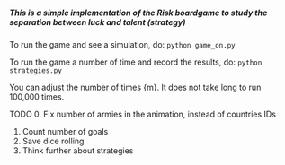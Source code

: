 ##### This is a simple implementation of the Risk boardgame to study the separation between luck and talent (strategy)

To run the game and see a simulation, do:
`python game_on.py`

To run the game a number of time and record the results, do:
`python strategies.py`

You can adjust the number of times {m}. It does not take long to run 100,000 times. 

TODO
0. Fix number of armies in the animation, instead of countries IDs
1. Count number of goals
2. Save dice rolling
3. Think further about strategies

